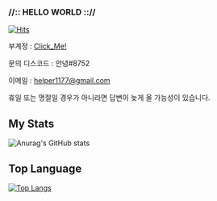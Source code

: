 ### //:: HELLO WORLD :://



[![Hits](https://hits.seeyoufarm.com/api/count/incr/badge.svg?url=https%3A%2F%2Fgithub.com%2FMRMUST&count_bg=%2379C83D&title_bg=%23555555&icon=internetarchive.svg&icon_color=%23E7E7E7&title=hits&edge_flat=false)](https://hits.seeyoufarm.com)

부계정 : [Click_Me!]()

문의
디스코드 : 안녕#8752

이메일 : helper1177@gmail.com

휴일 또는 명절일 경우가 아니라면 답변이 늦게 올 가능성이 있습니다.

## My Stats

![Anurag's GitHub stats](https://github-readme-stats.vercel.app/api?username=MRMUST&show_icons=true&theme=radical)




## Top Language

[![Top Langs](https://github-readme-stats.vercel.app/api/top-langs/?username=MRMUST&layout=compact&theme=radical)](https://github.com/anuraghazra/github-readme-stats)

